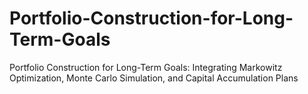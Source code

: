 # Portfolio-Construction-for-Long-Term-Goals
Portfolio Construction for Long-Term Goals: Integrating Markowitz Optimization, Monte Carlo Simulation, and Capital Accumulation Plans
